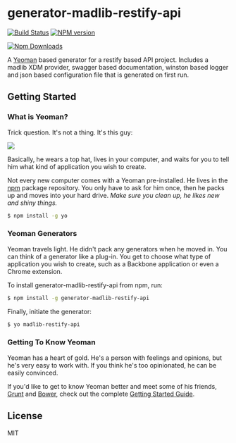 # generator-madlib-restify-api
[![Build Status](https://travis-ci.org/Qwerios/generator-madlib-restify-api.svg?branch=master)](https://travis-ci.org/Qwerios/generator-madlib-restify-api)  [![NPM version](https://badge.fury.io/js/generator-madlib-restify-api.png)](http://badge.fury.io/js/generator-madlib-restify-api)

[![Npm Downloads](https://nodei.co/npm/generator-madlib-restify-api.png?downloads=true&stars=true)](https://nodei.co/npm/generator-madlib-restify-api.png?downloads=true&stars=true)

A [Yeoman](http://yeoman.io) based generator for a restify based API project. Includes a madlib XDM provider, swagger based documentation, winston based logger and json based configuration file that is generated on first run.


## Getting Started

### What is Yeoman?

Trick question. It's not a thing. It's this guy:

![](http://i.imgur.com/JHaAlBJ.png)

Basically, he wears a top hat, lives in your computer, and waits for you to tell him what kind of application you wish to create.

Not every new computer comes with a Yeoman pre-installed. He lives in the [npm](https://npmjs.org) package repository. You only have to ask for him once, then he packs up and moves into your hard drive. *Make sure you clean up, he likes new and shiny things.*

```bash
$ npm install -g yo
```

### Yeoman Generators

Yeoman travels light. He didn't pack any generators when he moved in. You can think of a generator like a plug-in. You get to choose what type of application you wish to create, such as a Backbone application or even a Chrome extension.

To install generator-madlib-restify-api from npm, run:

```bash
$ npm install -g generator-madlib-restify-api
```

Finally, initiate the generator:

```bash
$ yo madlib-restify-api
```

### Getting To Know Yeoman

Yeoman has a heart of gold. He's a person with feelings and opinions, but he's very easy to work with. If you think he's too opinionated, he can be easily convinced.

If you'd like to get to know Yeoman better and meet some of his friends, [Grunt](http://gruntjs.com) and [Bower](http://bower.io), check out the complete [Getting Started Guide](https://github.com/yeoman/yeoman/wiki/Getting-Started).


## License

MIT
